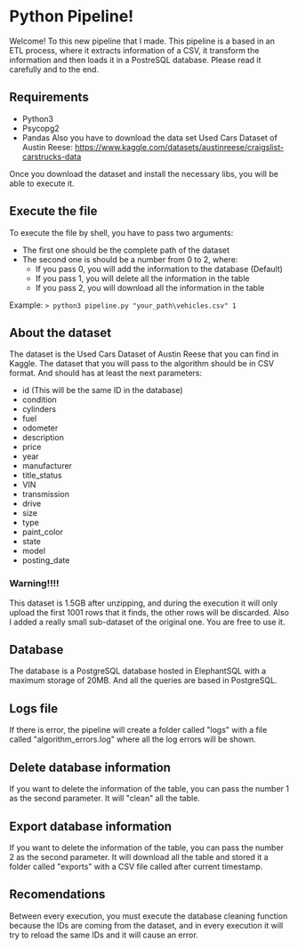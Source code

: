 # Python Pipeline!

Welcome! To this new pipeline that I made. This pipeline is a based in an ETL process, where it extracts information of a CSV, it transform the information and then loads it in a PostreSQL database. Please read it carefully and to the end.


## Requirements 

 - Python3
 - Psycopg2
 - Pandas
Also you have to download the data set Used Cars Dataset of Austin Reese:
https://www.kaggle.com/datasets/austinreese/craigslist-carstrucks-data

Once you download the dataset and install the necessary libs, you will be able to execute it. 

## Execute the file
To execute the file by shell, you have to pass two arguments:

 - The first one should be the complete path of the dataset
 - The second one is should be a number from 0 to 2, where:
	 - If you pass 0, you will add the information to the database (Default)
	 - If you pass 1, you will delete all the information in the table
	 - If you pass 2, you will download all the information in the table

Example:
     `> python3 pipeline.py "your_path\vehicles.csv" 1`


## About the dataset

The dataset is the Used Cars Dataset of Austin Reese that you can find in Kaggle.
The dataset that you will pass to the algorithm should be in CSV format. And should has at least the next parameters:

 - id (This will be the same ID in the database)
 - condition
 - cylinders
 - fuel
 - odometer
 - description
 - price
 - year
 - manufacturer
 - title_status
 - VIN
 - transmission
 - drive
 - size
 - type
 - paint_color
 - state
 - model
 - posting_date
### Warning!!!!
This dataset is 1.5GB after unzipping, and during the execution it will only upload the first 1001 rows that it finds, the other rows will be discarded. Also I added a really small sub-dataset of the original one. You are free to use it.

## Database

The database is a PostgreSQL database hosted in ElephantSQL with a maximum storage of 20MB. And all the queries are based in PostgreSQL.
 
## Logs file

If there is error, the pipeline will create a folder called "logs" with a file called "algorithm_errors.log" where all the log errors will be shown.

## Delete database information

If you want to delete the information of the table, you can pass the number 1 as the second parameter. It will "clean" all the table.

## Export database information

If you want to delete the information of the table, you can pass the number 2 as the second parameter. It will download all the table and stored it a folder called "exports" with a CSV file called after current timestamp.

## Recomendations

Between every execution, you must execute the database cleaning function because the IDs are coming from the dataset, and in every execution it will try to reload the same IDs and it will cause an error.